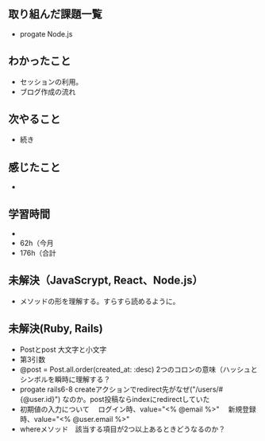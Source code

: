 ## 取り組んだ課題一覧
- progate Node.js
## わかったこと
- セッションの利用。
- ブログ作成の流れ
## 次やること
- 続き
## 感じたこと
- 
## 学習時間
- 
- 62h（今月
- 176h（合計

## 未解決（JavaScrypt, React、Node.js）
- メソッドの形を理解する。すらすら読めるように。

## 未解決(Ruby, Rails)
- Postとpost 大文字と小文字
- 第3引数
- @post = Post.all.order(created_at: :desc) 2つのコロンの意味（ハッシュとシンボルを瞬時に理解する？
- progate rails6-8 createアクションでredirect先がなぜ("/users/#{@user.id}") なのか。post投稿ならindexにredirectしていた
- 初期値の入力について
　ログイン時、value="<% @email %>"
　新規登録時、value="<% @user.email %>"
- whereメソッド　該当する項目が2つ以上あるときどうなるのか？
